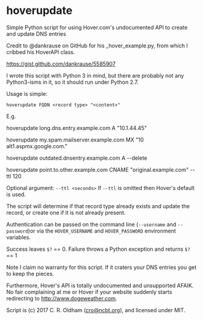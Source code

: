 # hoverupdate
Simple Python script for using Hover.com's undocumented API to create and update DNS entries

Credit to @dankrause on GitHub for his _hover_example.py, from which I cribbed his HoverAPI class.

https://gist.github.com/dankrause/5585907

I wrote this script with Python 3 in mind, but there are probably not any Python3-isms in it, so
it should run under Python 2.7.

Usage is simple:

`hoverupdate FQDN <record type> "<content>"`

E.g.

hoverupdate long.dns.entry.example.com A "10.1.44.45"

hoverupdate my.spam.mailserver.example.com MX "10 alt1.aspmx.google.com."

hoverupdate outdated.dnsentry.example.com A --delete

hoverupdate point.to.other.example.com CNAME "original.example.com" --ttl 120


Optional argument: `--ttl <seconds>`  If `--ttl` is omitted then Hover's default is used.

The script will determine if that record type already exists and update the record, or create
one if it is not already present.

Authentication can be passed on the command line (`--username` and `--password`)or via the `HOVER_USERNAME` and `HOVER_PASSWORD`
environment variables.


Success leaves `$?` == 0.  Failure throws a Python exception and returns `$?` == 1

Note I claim no warranty for this script.  If it craters your DNS entries you get to keep the pieces.

Furthermore, Hover's API is totally undocumented and unsupported AFAIK.  No fair complaining at me or Hover if your website suddenly starts redirecting to http://www.dogeweather.com.


Script is (c) 2017 C. R. Oldham (cro@ncbt.org), and licensed under MIT.
